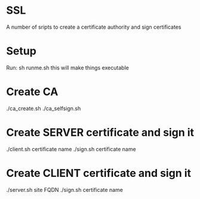 # SSL
A number of sripts to create a certificate authority and sign certificates

# Setup
Run:
sh runme.sh
this will make things executable

# Create CA
./ca_create.sh
./ca_selfsign.sh

# Create SERVER certificate and sign it
./client.sh certificate name
./sign.sh certificate name

# Create CLIENT certificate and sign it
./server.sh site FQDN
./sign.sh certificate name
